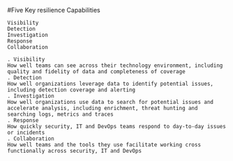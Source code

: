 #Five Key resilience Capabilities
	
	Visibility
	Detection
	Investigation
	Response
	Collaboration
	
	. Visibility
	How well teams can see across their technology environment, including quality and fidelity of data and completeness of coverage
	. Detection
	How well organizations leverage data to identify potential issues, including detection coverage and alerting
	. Investigation
	How well organizations use data to search for potential issues and accelerate analysis, including enrichment, threat hunting and searching logs, metrics and traces
	. Response
	How quickly security, IT and DevOps teams respond to day-to-day issues or incidents
	. Collaboration
	How well teams and the tools they use facilitate working cross functionally across security, IT and DevOps